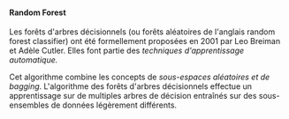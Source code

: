 #### Random Forest

Les forêts d'arbres décisionnels (ou forêts aléatoires de l'anglais random forest classifier) ont été formellement proposées en 2001 par Leo Breiman et Adèle Cutler. Elles font partie des *techniques d'apprentissage automatique.* 

Cet algorithme combine les concepts de *sous-espaces aléatoires et de bagging*. L'algorithme des forêts d'arbres décisionnels effectue un apprentissage sur de multiples arbres de décision entraînés sur des sous-ensembles de données légèrement différents.

